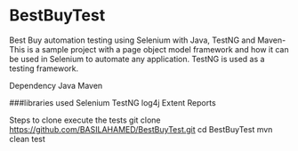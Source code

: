 # BestBuyTest

Best Buy automation testing using Selenium with Java, TestNG and Maven-
This is a sample project with a page object model framework and how it can be used in Selenium to automate any application. 
TestNG is used as a testing framework.

Dependency Java Maven

###libraries used Selenium TestNG log4j Extent Reports

Steps to clone execute the tests
git clone https://github.com/BASILAHAMED/BestBuyTest.git
cd BestBuyTest
mvn clean test
